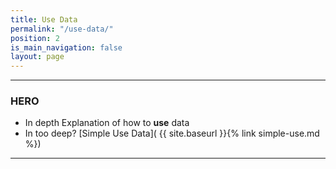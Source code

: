 ```yaml
---
title: Use Data
permalink: "/use-data/"
position: 2
is_main_navigation: false
layout: page
---
```


***
### HERO
+ In depth Explanation of how to **use** data
+ In too deep? [Simple Use Data]( {{ site.baseurl }}{% link simple-use.md %})  

***
